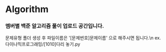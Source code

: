 # Algorithm
### 멤버별 백준 알고리즘 풀이 업로드 공간입니다. 
문제유형 폴더 생성 후 파일이름은 '[문제번호]문제이름' 으로 해주시면 됩니다.\n
ex. 다이나믹프로그래밍/[1010]다리 놓기.py
